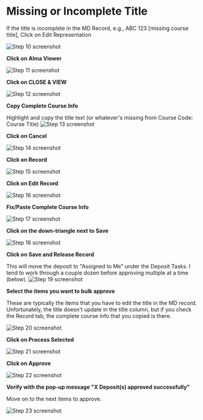 # Missing or Incomplete Title

If the title is incomplete in the MD Record, e.g., ABC 123 \[missing course title], Click on Edit Representation

![Step 10 screenshot](https://images.tango.us/public/screenshot\_76a11656-be7a-4701-96cb-d0764526ee88.png?crop=focalpoint\&fit=crop\&fp-x=0.2630\&fp-y=0.7740\&fp-z=2.4978\&w=1200\&mark-w=0.2\&mark-pad=0\&mark64=aHR0cHM6Ly9pbWFnZXMudGFuZ28udXMvc3RhdGljL21hZGUtd2l0aC10YW5nby13YXRlcm1hcmsucG5n\&ar=2880%3A1358)

**Click on Alma Viewer**

<img src="https://images.tango.us/public/screenshot_f085294a-1f34-49b6-96f7-8e56c57eb9e7.png?crop=focalpoint&#x26;fit=crop&#x26;fp-x=0.3081&#x26;fp-y=0.6771&#x26;fp-z=2.0088&#x26;w=1200&#x26;mark-w=0.2&#x26;mark-pad=0&#x26;mark64=aHR0cHM6Ly9pbWFnZXMudGFuZ28udXMvc3RhdGljL21hZGUtd2l0aC10YW5nby13YXRlcm1hcmsucG5n&#x26;ar=2880%3A1358" alt="Step 11 screenshot" data-size="original">

**Click on CLOSE & VIEW**

<img src="https://images.tango.us/public/screenshot_a9bc6a80-a5f7-4083-8ee2-47b8193d7804.png?crop=focalpoint&#x26;fit=crop&#x26;fp-x=0.3083&#x26;fp-y=0.6134&#x26;fp-z=2.6667&#x26;w=1200&#x26;mark-w=0.2&#x26;mark-pad=0&#x26;mark64=aHR0cHM6Ly9pbWFnZXMudGFuZ28udXMvc3RhdGljL21hZGUtd2l0aC10YW5nby13YXRlcm1hcmsucG5n&#x26;ar=2880%3A1358" alt="Step 12 screenshot" data-size="original">

**Copy Complete Course Info**

Highlight and copy the title text (or whatever's missing from Course Code: Course Title) ![Step 13 screenshot](https://images.tango.us/public/screenshot\_82e16a8f-4869-4982-8591-4e342e7f5a25.png?crop=focalpoint\&fit=crop\&fp-x=0.4090\&fp-y=0.4735\&fp-z=2.3077\&w=1200\&mark-w=0.2\&mark-pad=0\&mark64=aHR0cHM6Ly9pbWFnZXMudGFuZ28udXMvc3RhdGljL21hZGUtd2l0aC10YW5nby13YXRlcm1hcmsucG5n\&ar=2880%3A1358)

**Click on Cancel**

<img src="https://images.tango.us/public/screenshot_1568c1a8-b880-4199-a243-e99185d0425d.png?crop=focalpoint&#x26;fit=crop&#x26;fp-x=0.9196&#x26;fp-y=0.1175&#x26;fp-z=2.8626&#x26;w=1200&#x26;mark-w=0.2&#x26;mark-pad=0&#x26;mark64=aHR0cHM6Ly9pbWFnZXMudGFuZ28udXMvc3RhdGljL21hZGUtd2l0aC10YW5nby13YXRlcm1hcmsucG5n&#x26;ar=2880%3A1358" alt="Step 14 screenshot" data-size="original">

**Click on Record**

<img src="https://images.tango.us/public/screenshot_97e27174-bfa9-4526-8e06-f5c469e85afb.png?crop=focalpoint&#x26;fit=crop&#x26;fp-x=0.1201&#x26;fp-y=0.3851&#x26;fp-z=2.7523&#x26;w=1200&#x26;mark-w=0.2&#x26;mark-pad=0&#x26;mark64=aHR0cHM6Ly9pbWFnZXMudGFuZ28udXMvc3RhdGljL21hZGUtd2l0aC10YW5nby13YXRlcm1hcmsucG5n&#x26;ar=2880%3A1358" alt="Step 15 screenshot" data-size="original">

**Click on Edit Record**

<img src="https://images.tango.us/public/screenshot_99680b2f-6209-4663-857b-5aeb20fd87f0.png?crop=focalpoint&#x26;fit=crop&#x26;fp-x=0.9021&#x26;fp-y=0.6211&#x26;fp-z=2.8626&#x26;w=1200&#x26;mark-w=0.2&#x26;mark-pad=0&#x26;mark64=aHR0cHM6Ly9pbWFnZXMudGFuZ28udXMvc3RhdGljL21hZGUtd2l0aC10YW5nby13YXRlcm1hcmsucG5n&#x26;ar=2880%3A1358" alt="Step 16 screenshot" data-size="original">

**Fix/Paste Complete Course Info**

<img src="https://images.tango.us/public/screenshot_b4ca5848-382a-4a25-b1e1-2c553cd6d254.png?crop=focalpoint&#x26;fit=crop&#x26;fp-x=0.3052&#x26;fp-y=0.0199&#x26;fp-z=1.4049&#x26;w=1200&#x26;mark-w=0.2&#x26;mark-pad=0&#x26;mark64=aHR0cHM6Ly9pbWFnZXMudGFuZ28udXMvc3RhdGljL21hZGUtd2l0aC10YW5nby13YXRlcm1hcmsucG5n&#x26;ar=2880%3A1358" alt="Step 17 screenshot" data-size="original">

**Click on the down-triangle next to Save**

<img src="https://images.tango.us/public/screenshot_5f9489e5-e3ae-40ff-acb1-09e181d7b6ee.png?crop=focalpoint&#x26;fit=crop&#x26;fp-x=0.2799&#x26;fp-y=0.0449&#x26;fp-z=3.0218&#x26;w=1200&#x26;mark-w=0.2&#x26;mark-pad=0&#x26;mark64=aHR0cHM6Ly9pbWFnZXMudGFuZ28udXMvc3RhdGljL21hZGUtd2l0aC10YW5nby13YXRlcm1hcmsucG5n&#x26;ar=2880%3A1358" alt="Step 18 screenshot" data-size="original">

**Click on Save and Release Record**

This will move the deposit to "Assigned to Me" under the Deposit Tasks. I tend to work through a couple dozen before approving multiple at a time (below). ![Step 19 screenshot](https://images.tango.us/public/screenshot\_97bb790a-e08a-4442-872d-09fb7e54b8bf.png?crop=focalpoint\&fit=crop\&fp-x=0.3498\&fp-y=0.1532\&fp-z=2.4935\&w=1200\&mark-w=0.2\&mark-pad=0\&mark64=aHR0cHM6Ly9pbWFnZXMudGFuZ28udXMvc3RhdGljL21hZGUtd2l0aC10YW5nby13YXRlcm1hcmsucG5n\&ar=2880%3A1358)

**Select the items you want to bulk approve**

These are typically the items that you have to edit the title in the MD record. Unfortunately, the title doesn't update in the title column, but if you check the Record tab, the complete course info that you copied is there.

![Step 20 screenshot](https://images.tango.us/public/screenshot\_a80a331b-a8cb-4ab5-8b33-c6e513a8df5c.png?crop=focalpoint\&fit=crop\&fp-x=0.9174\&fp-y=0.7106\&fp-z=3.3448\&w=1200\&mark-w=0.2\&mark-pad=0\&mark64=aHR0cHM6Ly9pbWFnZXMudGFuZ28udXMvc3RhdGljL21hZGUtd2l0aC10YW5nby13YXRlcm1hcmsucG5n\&ar=2880%3A1358)

**Click on Process Selected**

<img src="https://images.tango.us/public/screenshot_184e93b9-b48a-4706-9962-14f804252eb6.png?crop=focalpoint&#x26;fit=crop&#x26;fp-x=0.8545&#x26;fp-y=0.2806&#x26;fp-z=2.8565&#x26;w=1200&#x26;mark-w=0.2&#x26;mark-pad=0&#x26;mark64=aHR0cHM6Ly9pbWFnZXMudGFuZ28udXMvc3RhdGljL21hZGUtd2l0aC10YW5nby13YXRlcm1hcmsucG5n&#x26;ar=2880%3A1358" alt="Step 21 screenshot" data-size="original">

**Click on Approve**

<img src="https://images.tango.us/public/screenshot_3cf97a09-4934-4917-ac22-04d4fa8b37e2.png?crop=focalpoint&#x26;fit=crop&#x26;fp-x=0.8524&#x26;fp-y=0.3446&#x26;fp-z=2.8931&#x26;w=1200&#x26;mark-w=0.2&#x26;mark-pad=0&#x26;mark64=aHR0cHM6Ly9pbWFnZXMudGFuZ28udXMvc3RhdGljL21hZGUtd2l0aC10YW5nby13YXRlcm1hcmsucG5n&#x26;ar=2880%3A1358" alt="Step 22 screenshot" data-size="original">

**Verify with the pop-up message "X Deposit(s) approved successfully"**

Move on to the next items to approve.

![Step 23 screenshot](https://images.tango.us/public/screenshot\_382fbe4b-4860-47c2-a56f-0a81fccfa31b.png?crop=focalpoint\&fit=crop\&fp-x=0.9003\&fp-y=0.2857\&fp-z=2.5555\&w=1200\&mark-w=0.2\&mark-pad=0\&mark64=aHR0cHM6Ly9pbWFnZXMudGFuZ28udXMvc3RhdGljL21hZGUtd2l0aC10YW5nby13YXRlcm1hcmsucG5n\&ar=2880%3A1358)
